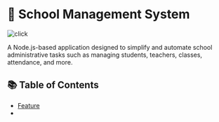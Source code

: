 # 🏫 School Management System
![click](https://img.shields.io/badge/School_management_system-Administrator-green)

A Node.js-based application designed to simplify and automate school administrative tasks such as managing students, teachers, classes, attendance, and more.

## 📚 Table of Contents
- [Feature](https://www.w3schools.com/)
- 